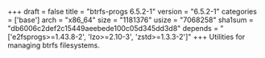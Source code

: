 +++
draft = false
title = "btrfs-progs 6.5.2-1"
version = "6.5.2-1"
categories = ['base']
arch = "x86_64"
size = "1181376"
usize = "7068258"
sha1sum = "db6006c2def2c15449aeebede100c05d345dd3d8"
depends = "['e2fsprogs>=1.43.8-2', 'lzo>=2.10-3', 'zstd>=1.3.3-2']"
+++
Utilities for managing btrfs filesystems.